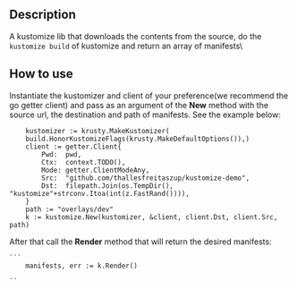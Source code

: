 ## Description 
A kustomize lib that downloads the contents from the source, do the `kustomize build` of kustomize 
and return an array of manifests\
## How to use
Instantiate the kustomizer and client of your preference(we recommend the go getter client) 
and pass as an argument of the **New** method with the source url, the destination and path of manifests.
See the example below:

    
        kustomizer := krusty.MakeKustomizer(
		build.HonorKustomizeFlags(krusty.MakeDefaultOptions()),)
        client := getter.Client{
            Pwd:  pwd,
            Ctx:  context.TODO(),
            Mode: getter.ClientModeAny,
            Src:  "github.com/thallesfreitaszup/kustomize-demo",
            Dst:  filepath.Join(os.TempDir(), "kustomize"+strconv.Itoa(int(z.FastRand()))),
	    }
        path := "overlays/dev"
	    k := kustomize.New(kustomizer, &client, client.Dst, client.Src, path)


    
After that call the **Render** method that will return the desired manifests:

    ```
        manifests, err := k.Render()

    ``

